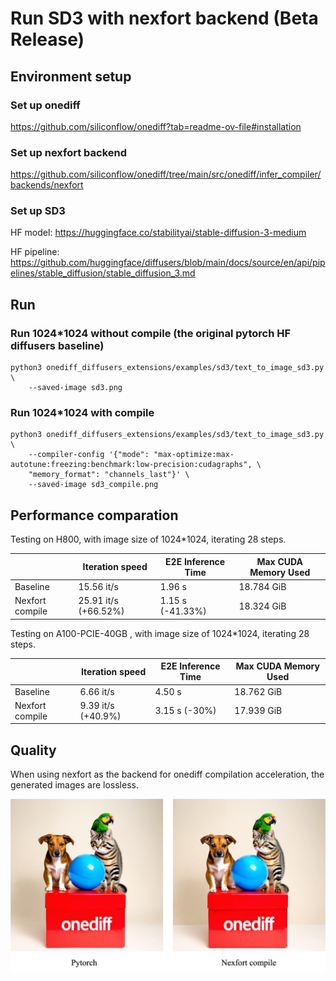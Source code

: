 # Run SD3 with nexfort backend (Beta Release)

## Environment setup
### Set up onediff
https://github.com/siliconflow/onediff?tab=readme-ov-file#installation

### Set up nexfort backend
https://github.com/siliconflow/onediff/tree/main/src/onediff/infer_compiler/backends/nexfort

### Set up SD3
HF model: https://huggingface.co/stabilityai/stable-diffusion-3-medium

HF pipeline: https://github.com/huggingface/diffusers/blob/main/docs/source/en/api/pipelines/stable_diffusion/stable_diffusion_3.md

## Run

### Run 1024*1024 without compile (the original pytorch HF diffusers baseline)
```
python3 onediff_diffusers_extensions/examples/sd3/text_to_image_sd3.py \
    --saved-image sd3.png
```

### Run 1024*1024 with compile

```
python3 onediff_diffusers_extensions/examples/sd3/text_to_image_sd3.py \
    --compiler-config '{"mode": "max-optimize:max-autotune:freezing:benchmark:low-precision:cudagraphs", \
    "memory_format": "channels_last"}' \
    --saved-image sd3_compile.png
```

## Performance comparation

Testing on H800, with image size of 1024*1024, iterating 28 steps.

|                 | Iteration speed      | E2E Inference Time | Max CUDA Memory Used |
| --------------- | -------------------- | ------------------ | -------------------- |
| Baseline        | 15.56 it/s           | 1.96 s             | 18.784 GiB           |
| Nexfort compile | 25.91 it/s (+66.52%) | 1.15 s (-41.33%)   | 18.324 GiB           |

Testing on A100-PCIE-40GB , with image size of 1024*1024, iterating 28 steps.

|                 | Iteration speed    | E2E Inference Time | Max CUDA Memory Used |
| --------------- | ------------------ | ------------------ | -------------------- |
| Baseline        | 6.66 it/s          | 4.50 s             | 18.762 GiB           |
| Nexfort compile | 9.39 it/s (+40.9%) | 3.15 s (-30%)      | 17.939 GiB           |


## Quality
When using nexfort as the backend for onediff compilation acceleration, the generated images are lossless.

<p align="center">
<img src="../../../imgs/nexfort_sd3_demo.png">
</p>
